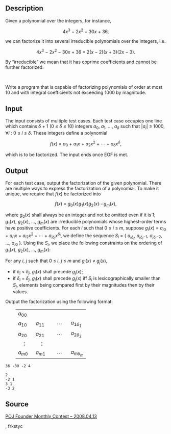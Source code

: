 <h2>Description</h2><div><p>Given a polynomial over the integers, for instance, </p><p style="text-align: center;">4<i>x</i><sup>3</sup> − 2<i>x</i><sup>2</sup> − 30<i>x</i> + 36, </p><p>we can factorize it into several irreducible polynomials over the integers, i.e. </p><p style="text-align: center;">4<i>x</i><sup>3</sup> − 2<i>x</i><sup>2</sup> − 30<i>x</i> + 36 = 2(<i>x</i> − 2)(<i>x</i> + 3)(2<i>x</i> − 3). </p><p>By “irreducible” we mean that it has coprime coefficients and cannot be further factorized. </p><br><p>Write a program that is capable of factorizing polynomials of order at most 10 and with integral coefficients not exceeding 1000 by magnitude.<br></p></div><h2>Input</h2><div>The input consists of multiple test cases. Each test case occupies one line which contains <i>δ</i> + 1 (0 ≤ <i>δ</i> ≤ 10) integers <i>a</i><sub>0</sub>, <i>a</i><sub>1</sub>, …, <i>a</i><sub><i>δ</i></sub> such that |<i>a</i><sub><i>i</i></sub>| ≤ 1000, ∀<i>i</i> : 0 ≤ <i>i</i> ≤ <i>δ</i>. These integers define a polynomial <p></p><p style="text-align: center;"><i>f</i>(<i>x</i>) = <i>a</i><sub>0</sub> + <i>a</i><sub>1</sub><i>x</i> + <i>a</i><sub>2</sub><i>x</i><sup>2</sup> + ⋯ + <i>a</i><sub><i>δ</i></sub><i>x</i><sup><i>δ</i></sup>, </p><p>which is to be factorized. The input ends once EOF is met.<br></p></div><h2>Output</h2><div>For each test case, output the factorization of the given polynomial. There are multiple ways to express the factorization of a polynomial. To make it unique, we require that <i>f</i>(<i>x</i>) be factorized into <p></p><p style="text-align: center;"><i>f</i>(<i>x</i>) = <i>g</i><sub>0</sub>(<i>x</i>)<i>g</i><sub>1</sub>(<i>x</i>)<i>g</i><sub>2</sub>(<i>x</i>)⋯<i>g</i><sub><i>m</i></sub>(<i>x</i>),<br></p><p>where <i>g</i><sub>0</sub>(<i>x</i>) shall always be an integer and not be omitted even if it is 1; <i>g</i><sub>1</sub>(<i>x</i>), <i>g</i><sub>2</sub>(<i>x</i>), …, <i>g</i><sub><i>m</i></sub>(<i>x</i>) are irreducible polynomials whose highest-order terms have positive coefficients. For each <i>i</i> such that 0 ≤ <i>i</i> ≤ <i>m</i>, suppose <i>g</i><sub><i>i</i></sub>(<i>x</i>) = <i>a</i><sub><i>i</i>0</sub> + <i>a</i><sub><i>i</i>1</sub><i>x</i> + <i>a</i><sub><i>i</i>2</sub><i>x</i><sup>2</sup> + ⋯ + <i>a</i><sub><i>iδ<sub>i</sub></i></sub><i>x</i><sup><i>δ<sub>i</sub></i></sup>, we define the sequence <i>S</i><sub><i>i</i></sub> = { <i>a</i><sub><i>iδ<sub>i</sub></i></sub>, <i>a</i><sub><i>iδ<sub>i</sub></i>−1</sub>, <i>a</i><sub><i>iδ<sub>i</sub></i>−2</sub>, …, <i>a</i><sub><i>i</i>0</sub> }. Using the <i>S</i><sub><i>i</i></sub>, we place the following constraints on the ordering of <i>g</i><sub>1</sub>(<i>x</i>), <i>g</i><sub>2</sub>(<i>x</i>), …, <i>g</i><sub><i>m</i></sub>(<i>x</i>): </p><p>For any <i>i</i>, <i>j</i> such that 0 ≤ <i>i</i>, <i>j</i> ≤ <i>m</i> and <i>g</i><sub><i>i</i></sub>(<i>x</i>) ≠ <i>g<sub>j</sub></i>(<i>x</i>), </p><ul><li>if <i>δ</i><sub><i>i</i></sub> &lt; <i>δ</i><sub><i>j</i></sub>, <i>g</i><sub><i>i</i></sub>(<i>x</i>) shall precede <i>g<sub>j</sub></i>(<i>x</i>); </li><li>if <i>δ</i><sub><i>i</i></sub> = <i>δ</i><sub><i>j</i></sub>, <i>g</i><sub><i>i</i></sub>(<i>x</i>) shall precede <i>g<sub>j</sub></i>(<i>x</i>) iff <i>S</i><sub><i>i</i></sub> is lexicographically smaller than <i>S</i><sub><i>j</i></sub>, elements being compared first by their magnitudes then by their values. </li></ul>Output the factorization using the following format: <div><table style="padding-left: 2em;" border="0" cellpadding="3" cellspacing="0"><tbody><tr><td width="25%"><i>a</i><sub>00</sub><br></td><td width="25%"><br></td><td width="25%"><br></td><td width="25%"><br></td></tr><tr><td width="25%"><i>a</i><sub>10</sub> </td><td width="25%"><i>a</i><sub>11</sub> </td><td align="center" width="25%">⋯ </td><td width="25%"><i>a</i><sub>1<i>δ</i><sub>1</sub></sub> </td></tr><tr><td width="25%"><i>a</i><sub>20</sub> </td><td width="25%"><i>a</i><sub>21</sub> </td><td align="center" width="25%">⋯ </td><td width="25%"><i>a</i><sub>2<i>δ</i><sub>2</sub></sub> </td></tr><tr><td align="center" width="25%">⋮<br></td><td align="center" width="25%">⋮<br></td><td width="25%"><br></td><td width="25%"><br></td></tr><tr><td width="25%"><i>a</i><sub><i>m</i>0</sub> </td><td width="25%"><i>a</i><sub><i>m</i>1</sub> </td><td align="center" width="25%">⋯ </td><td width="25%"><i>a</i><sub><i>mδ<sub>m</sub></i></sub></td></tr></tbody></table></div></div><pre><code class="language-input1">36 -30 -2 4</code></pre><pre><code class="language-output1">2
-2 1
3 1
-3 2</code></pre><h2>Source</h2><a href="searchproblem?field=source&amp;key=POJ+Founder+Monthly+Contest+%E2%80%93+2008.04.13">POJ Founder Monthly Contest – 2008.04.13</a><p>, frkstyc</p>